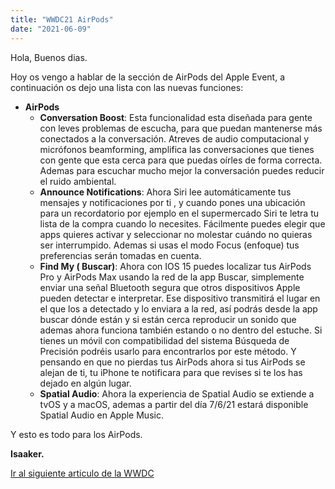 ```yaml
---
title: "WWDC21 AirPods"
date: "2021-06-09"
---
```


Hola, Buenos dias.

Hoy os vengo a hablar de la sección de AirPods del Apple Event, a continuación os dejo una lista con las nuevas funciones:

- **AirPods**
    - **Conversation Boost**: Esta funcionalidad esta diseñada para gente con leves problemas de escucha, para que puedan mantenerse más conectados a la conversación. Atreves de audio computacional y micrófonos beamforming, amplifica las conversaciones que tienes con gente que esta cerca para que puedas oírles de forma correcta. Ademas para escuchar mucho mejor la conversación puedes reducir el ruido ambiental.
    - **Announce Notifications**: Ahora Siri lee automáticamente tus mensajes y notificaciones por ti , y cuando pones una ubicación para un recordatorio por ejemplo en el supermercado Siri te letra tu lista de la compra cuando lo necesites. Fácilmente puedes elegir que apps quieres activar y seleccionar no molestar cuándo no quieras ser interrumpido. Ademas si usas el modo Focus (enfoque) tus preferencias serán tomadas en cuenta.
    - **Find My ( Buscar)**: Ahora con IOS 15 puedes localizar tus AirPods Pro y AirPods Max usando la red de la app Buscar, simplemente enviar una señal Bluetooth segura que otros dispositivos Apple pueden detectar e interpretar. Ese dispositivo transmitirá el lugar en el que los a detectado y lo enviara a la red, así podrás desde la app buscar dónde están y si están cerca reproducir un sonido que ademas ahora funciona también estando o no dentro del estuche. Si tienes un móvil con compatibilidad del sistema Búsqueda de Precisión podréis usarlo para encontrarlos por este método. Y pensando en que no pierdas tus AirPods ahora si tus AirPods se alejan de ti, tu iPhone te notificara para que revises si te los has dejado en algún lugar.
    - **Spatial Audio**: Ahora la experiencia de Spatial Audio se extiende a tvOS y a macOS, ademas a partir del día 7/6/21 estará disponible Spatial Audio en Apple Music.

Y esto es todo para los AirPods.

**Isaaker.**

[Ir al siguiente articulo de la WWDC](https://piscinadeentropia.es/wwdc21-ipados/)
